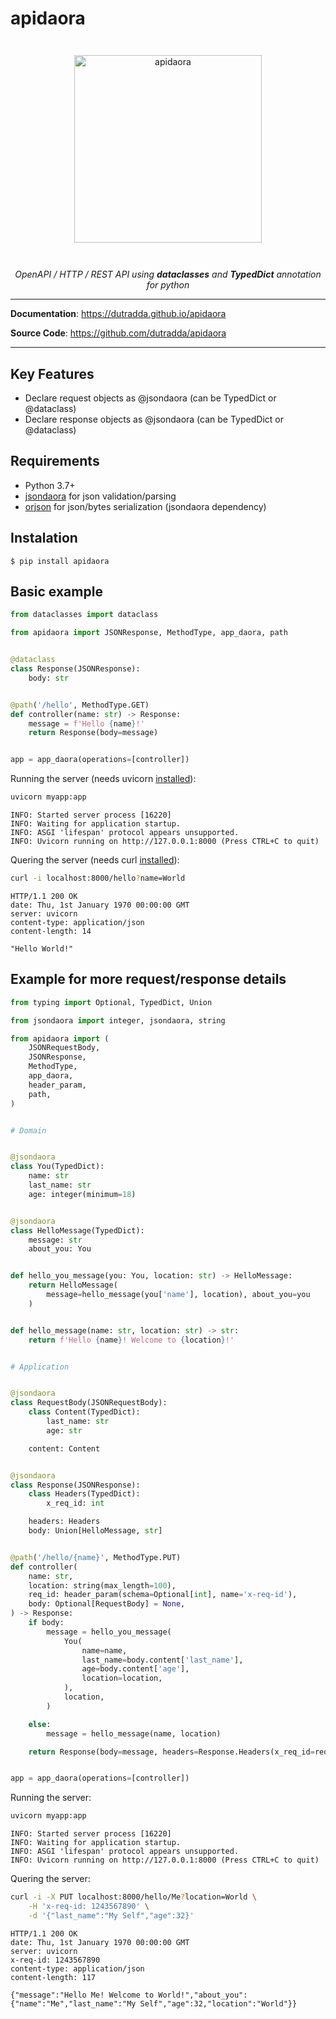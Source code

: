 # apidaora

<p align="center" style="margin: 3em">
  <a href="https://github.com/dutradda/apidaora">
    <img src="https://dutradda.github.io/apidaora/apidaora.svg" alt="apidaora" width="300"/>
  </a>
</p>

<p align="center">
    <em>OpenAPI / HTTP / REST API using <b>dataclasses</b> and <b>TypedDict</b> annotation for python</b></em>
</p>

---

**Documentation**: <a href="https://dutradda.github.io/apidaora" target="_blank">https://dutradda.github.io/apidaora</a>

**Source Code**: <a href="https://github.com/dutradda/apidaora" target="_blank">https://github.com/dutradda/apidaora</a>

---


## Key Features

- Declare request objects as @jsondaora (can be TypedDict or @dataclass)
- Declare response objects as @jsondaora (can be TypedDict or @dataclass)


## Requirements

 - Python 3.7+
 - [jsondaora](https://github.com/dutradda/jsondaora) for json validation/parsing
 - [orjson](https://github.com/ijl/orjson) for json/bytes serialization (jsondaora dependency)


## Instalation
```
$ pip install apidaora
```


## Basic example

```python
from dataclasses import dataclass

from apidaora import JSONResponse, MethodType, app_daora, path


@dataclass
class Response(JSONResponse):
    body: str


@path('/hello', MethodType.GET)
def controller(name: str) -> Response:
    message = f'Hello {name}!'
    return Response(body=message)


app = app_daora(operations=[controller])

```

Running the server (needs uvicorn [installed](https://www.uvicorn.org)):

```bash
uvicorn myapp:app

```

```
INFO: Started server process [16220]
INFO: Waiting for application startup.
INFO: ASGI 'lifespan' protocol appears unsupported.
INFO: Uvicorn running on http://127.0.0.1:8000 (Press CTRL+C to quit)

```

Quering the server (needs curl [installed](https://curl.haxx.se/docs/install.html)):

```bash
curl -i localhost:8000/hello?name=World

```

```
HTTP/1.1 200 OK
date: Thu, 1st January 1970 00:00:00 GMT
server: uvicorn
content-type: application/json
content-length: 14

"Hello World!"

```


## Example for more request/response details

```python
from typing import Optional, TypedDict, Union

from jsondaora import integer, jsondaora, string

from apidaora import (
    JSONRequestBody,
    JSONResponse,
    MethodType,
    app_daora,
    header_param,
    path,
)


# Domain


@jsondaora
class You(TypedDict):
    name: str
    last_name: str
    age: integer(minimum=18)


@jsondaora
class HelloMessage(TypedDict):
    message: str
    about_you: You


def hello_you_message(you: You, location: str) -> HelloMessage:
    return HelloMessage(
        message=hello_message(you['name'], location), about_you=you
    )


def hello_message(name: str, location: str) -> str:
    return f'Hello {name}! Welcome to {location}!'


# Application


@jsondaora
class RequestBody(JSONRequestBody):
    class Content(TypedDict):
        last_name: str
        age: str

    content: Content


@jsondaora
class Response(JSONResponse):
    class Headers(TypedDict):
        x_req_id: int

    headers: Headers
    body: Union[HelloMessage, str]


@path('/hello/{name}', MethodType.PUT)
def controller(
    name: str,
    location: string(max_length=100),
    req_id: header_param(schema=Optional[int], name='x-req-id'),
    body: Optional[RequestBody] = None,
) -> Response:
    if body:
        message = hello_you_message(
            You(
                name=name,
                last_name=body.content['last_name'],
                age=body.content['age'],
                location=location,
            ),
            location,
        )

    else:
        message = hello_message(name, location)

    return Response(body=message, headers=Response.Headers(x_req_id=req_id))


app = app_daora(operations=[controller])

```

Running the server:

```bash
uvicorn myapp:app

```

```
INFO: Started server process [16220]
INFO: Waiting for application startup.
INFO: ASGI 'lifespan' protocol appears unsupported.
INFO: Uvicorn running on http://127.0.0.1:8000 (Press CTRL+C to quit)

```

Quering the server:

```bash
curl -i -X PUT localhost:8000/hello/Me?location=World \
    -H 'x-req-id: 1243567890' \
    -d '{"last_name":"My Self","age":32}'

```

```
HTTP/1.1 200 OK
date: Thu, 1st January 1970 00:00:00 GMT
server: uvicorn
x-req-id: 1243567890
content-type: application/json
content-length: 117

{"message":"Hello Me! Welcome to World!","about_you":{"name":"Me","last_name":"My Self","age":32,"location":"World"}}

```
